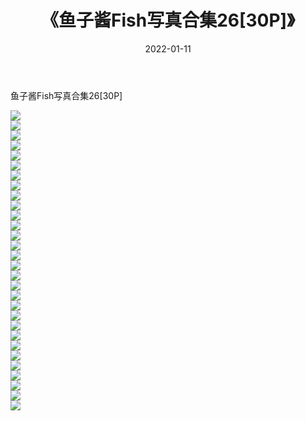 ﻿---
layout: post
title:  《鱼子酱Fish写真合集26[30P]》
date:   2022-01-11
img: http://img.660000.xyz/Sharelink/性感/2022/鱼子酱Fish写真合集26[30P]/000.jpg
categories: [美女, 清纯, 唯美]
---

鱼子酱Fish写真合集26[30P]

  ![](http://img.660000.xyz/Sharelink/性感/2022/鱼子酱Fish写真合集26[30P]/001.jpg) <br> ![](http://img.660000.xyz/Sharelink/性感/2022/鱼子酱Fish写真合集26[30P]/002.jpg) <br> ![](http://img.660000.xyz/Sharelink/性感/2022/鱼子酱Fish写真合集26[30P]/003.jpg) <br> ![](http://img.660000.xyz/Sharelink/性感/2022/鱼子酱Fish写真合集26[30P]/004.jpg) <br> ![](http://img.660000.xyz/Sharelink/性感/2022/鱼子酱Fish写真合集26[30P]/005.jpg) <br> ![](http://img.660000.xyz/Sharelink/性感/2022/鱼子酱Fish写真合集26[30P]/006.jpg) <br> ![](http://img.660000.xyz/Sharelink/性感/2022/鱼子酱Fish写真合集26[30P]/007.jpg) <br> ![](http://img.660000.xyz/Sharelink/性感/2022/鱼子酱Fish写真合集26[30P]/008.jpg) <br> ![](http://img.660000.xyz/Sharelink/性感/2022/鱼子酱Fish写真合集26[30P]/009.jpg) <br> ![](http://img.660000.xyz/Sharelink/性感/2022/鱼子酱Fish写真合集26[30P]/010.jpg) <br> ![](http://img.660000.xyz/Sharelink/性感/2022/鱼子酱Fish写真合集26[30P]/011.jpg) <br> ![](http://img.660000.xyz/Sharelink/性感/2022/鱼子酱Fish写真合集26[30P]/012.jpg) <br> ![](http://img.660000.xyz/Sharelink/性感/2022/鱼子酱Fish写真合集26[30P]/013.jpg) <br> ![](http://img.660000.xyz/Sharelink/性感/2022/鱼子酱Fish写真合集26[30P]/014.jpg) <br> ![](http://img.660000.xyz/Sharelink/性感/2022/鱼子酱Fish写真合集26[30P]/015.jpg) <br> ![](http://img.660000.xyz/Sharelink/性感/2022/鱼子酱Fish写真合集26[30P]/016.jpg) <br> ![](http://img.660000.xyz/Sharelink/性感/2022/鱼子酱Fish写真合集26[30P]/017.jpg) <br> ![](http://img.660000.xyz/Sharelink/性感/2022/鱼子酱Fish写真合集26[30P]/018.jpg) <br> ![](http://img.660000.xyz/Sharelink/性感/2022/鱼子酱Fish写真合集26[30P]/019.jpg) <br> ![](http://img.660000.xyz/Sharelink/性感/2022/鱼子酱Fish写真合集26[30P]/020.jpg) <br> ![](http://img.660000.xyz/Sharelink/性感/2022/鱼子酱Fish写真合集26[30P]/021.jpg) <br> ![](http://img.660000.xyz/Sharelink/性感/2022/鱼子酱Fish写真合集26[30P]/022.jpg) <br> ![](http://img.660000.xyz/Sharelink/性感/2022/鱼子酱Fish写真合集26[30P]/023.jpg) <br> ![](http://img.660000.xyz/Sharelink/性感/2022/鱼子酱Fish写真合集26[30P]/024.jpg) <br> ![](http://img.660000.xyz/Sharelink/性感/2022/鱼子酱Fish写真合集26[30P]/025.jpg) <br> ![](http://img.660000.xyz/Sharelink/性感/2022/鱼子酱Fish写真合集26[30P]/026.jpg) <br> ![](http://img.660000.xyz/Sharelink/性感/2022/鱼子酱Fish写真合集26[30P]/027.jpg) <br> ![](http://img.660000.xyz/Sharelink/性感/2022/鱼子酱Fish写真合集26[30P]/028.jpg) <br> ![](http://img.660000.xyz/Sharelink/性感/2022/鱼子酱Fish写真合集26[30P]/029.jpg) <br> ![](http://img.660000.xyz/Sharelink/性感/2022/鱼子酱Fish写真合集26[30P]/030.jpg) <br>